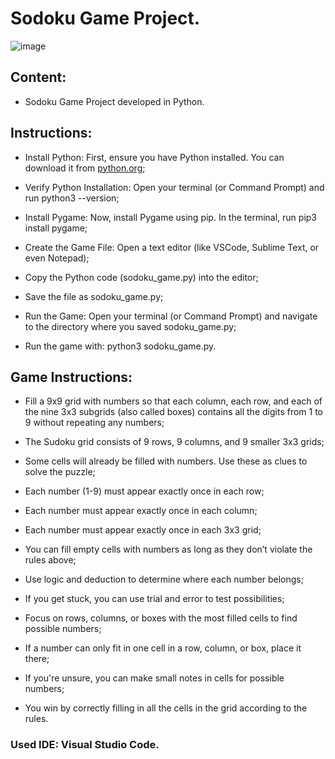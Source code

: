 # Sodoku Game Project.

![image](https://github.com/user-attachments/assets/4c958301-3cd3-4031-8f29-97f6d2249937)

## Content:

- Sodoku Game Project developed in Python.

## Instructions:

- Install Python: First, ensure you have Python installed. You can download it from [python.org](https://www.python.org/downloads/);

- Verify Python Installation: Open your terminal (or Command Prompt) and run python3 --version;

- Install Pygame: Now, install Pygame using pip. In the terminal, run pip3 install pygame;

- Create the Game File: Open a text editor (like VSCode, Sublime Text, or even Notepad);
  
- Copy the Python code (sodoku_game.py) into the editor;

- Save the file as sodoku_game.py;

- Run the Game: Open your terminal (or Command Prompt) and navigate to the directory where you saved sodoku_game.py;

- Run the game with: python3 sodoku_game.py.

## Game Instructions:

- Fill a 9x9 grid with numbers so that each column, each row, and each of the nine 3x3 subgrids (also called boxes) contains all the digits from 1 to 9 without repeating any numbers;

- The Sudoku grid consists of 9 rows, 9 columns, and 9 smaller 3x3 grids;

- Some cells will already be filled with numbers. Use these as clues to solve the puzzle;

- Each number (1-9) must appear exactly once in each row;
 
- Each number must appear exactly once in each column;

- Each number must appear exactly once in each 3x3 grid;

- You can fill empty cells with numbers as long as they don’t violate the rules above;

- Use logic and deduction to determine where each number belongs;

- If you get stuck, you can use trial and error to test possibilities;

- Focus on rows, columns, or boxes with the most filled cells to find possible numbers;

- If a number can only fit in one cell in a row, column, or box, place it there;

- If you're unsure, you can make small notes in cells for possible numbers;

- You win by correctly filling in all the cells in the grid according to the rules.

### Used IDE: Visual Studio Code.
